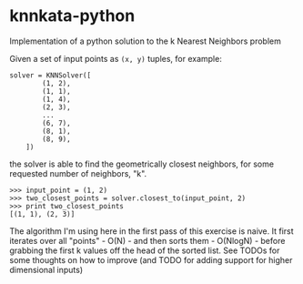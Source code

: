 knnkata-python
==============

Implementation of a python solution to the k Nearest Neighbors problem

Given a set of input points as `(x, y)` tuples, for example:

    solver = KNNSolver([                                                        
            (1, 2),                                                            
            (1, 1),                                                            
            (1, 4),                                                            
            (2, 3),                                                            
            ...                                                            
            (6, 7),                                                            
            (8, 1),                                                            
            (8, 9),                                                            
        ])

the solver is able to find the geometrically closest neighbors, for some requested number of neighbors, "k".

    >>> input_point = (1, 2)
    >>> two_closest_points = solver.closest_to(input_point, 2)
    >>> print two_closest_points
    [(1, 1), (2, 3)]

The algorithm I'm using here in the first pass of this exercise is naive.  It first iterates over all "points" - O(N) - and then sorts them - O(NlogN) - before grabbing the first k values off the head of the sorted list.  See TODOs for some thoughts on how to improve (and TODO for adding support for higher dimensional inputs)
